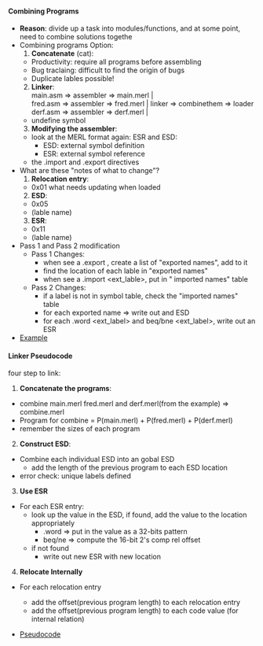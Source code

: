 
#### Combining Programs
* **Reason**: divide up a task into modules/functions, and at some point, need to combine solutions togethe 
* Combining programs Option:
  1. **Concatenate** (cat):
    * Productivity: require all programs before assembling
    * Bug traclaing: difficult to find the origin of bugs
    * Duplicate lables possible!
  2. **Linker**:  
  main.asm => assembler => main.merl  |  
  fred.asm => assembler => fred.merl  |     linker => combinethem  => loader    
  derf.asm => assembler => derf.merl  |    
    * undefine symbol
  3. **Modifying the assembler**: 
    * look at the MERL format again: ESR and ESD:
      * ESD: external symbol definition
      * ESR: external symbol reference
    * the .import and .export directives
* What are these "notes of what to change"?
  1. **Relocation entry**:
    * 0x01 <location> what needs updating when loaded
  2. **ESD**:
    * 0x05 <location of label defination>
    * <n character in ASCII>(lable name)
  3. **ESR**:
    * 0x11 <location of where it is used>
    * <n character in ASCII>(lable name)
* Pass 1 and Pass 2 modification
  * Pass 1 Changes:
    * when see a .export <lable>, create a list of "exported names", add <lable> to it
    * find the location of each lable in "exported names"
    * when see a .import <ext_lable>, put in " imported names" table
  * Pass 2 Changes:
    * if a label is not in symbol table,  check the "imported names" table
    * for each exported name => write out and ESD
    * for each .word <ext_label> and beq/bne <ext_label>, write out an ESR
* [Example](https://www.student.cs.uwaterloo.ca/~cs241/slides/linkFred.pdf)

#### Linker Pseudocode

four step to link:
1. **Concatenate the programs**:
  * combine main.merl fred.merl and derf.merl(from the example) => combine.merl
  * Program for combine = P(main.merl) + P(fred.merl) + P(derf.merl)
  * remember the sizes of each program
2. **Construct ESD**:
  * Combine each individual ESD into an gobal ESD
    * add the length of the previous program to each ESD location
  * error check: unique labels defined
3. **Use ESR**
  * For each ESR entry:
    * look up the value in the ESD, if found, add the value to the location appropriately
      * .word => put in the value as a 32-bits pattern
      * beq/ne => compute the 16-bit 2's comp rel offset
    * if not found
      * write out new ESR with new location
4. **Relocate Internally**
  * For each relocation entry
    * add the offset(previous program length) to each relocation entry
    * add the offset(previous program length) to each code value (for internal relation)

* [Pseudocode](https://www.student.cs.uwaterloo.ca/~cs241/slides/link_algorithm.pdf)
